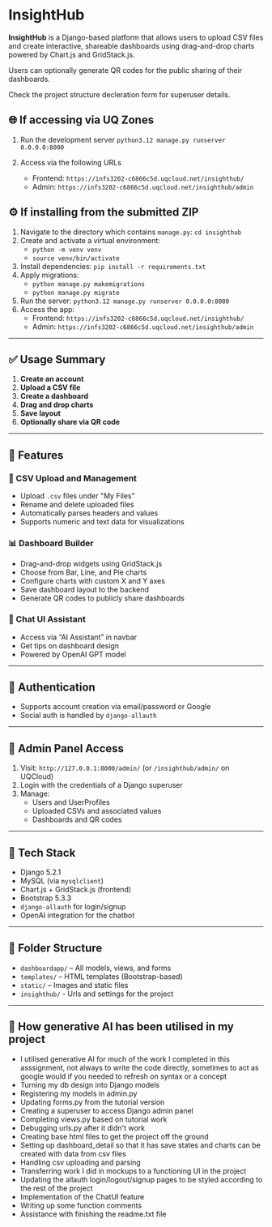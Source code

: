 
# InsightHub

**InsightHub** is a Django-based platform that allows users to upload CSV files and create interactive, shareable dashboards using drag-and-drop charts powered by Chart.js and GridStack.js. 

Users can optionally generate QR codes for the public sharing of their dashboards.

Check the project structure decleration form for superuser details.

## 🌐 If accessing via UQ Zones

1. Run the development server
`python3.12 manage.py runserver 0.0.0.0:8000`

2. Access via the following URLs
   - Frontend: `https://infs3202-c6866c5d.uqcloud.net/insighthub/`
   - Admin: `https://infs3202-c6866c5d.uqcloud.net/insighthub/admin`

## ⚙️ If installing from the submitted ZIP

1. Navigate to the directory which contains `manage.py`: `cd insighthub`
2. Create and activate a virtual environment:
   - `python -m venv venv`
   - `source venv/bin/activate`
3. Install dependencies: `pip install -r requirements.txt`
4. Apply migrations:
   - `python manage.py makemigrations`
   - `python manage.py migrate`
5. Run the server: `python3.12 manage.py runserver 0.0.0.0:8000`
6. Access the app:
   - Frontend: `https://infs3202-c6866c5d.uqcloud.net/insighthub/`
   - Admin: `https://infs3202-c6866c5d.uqcloud.net/insighthub/admin`

---

## ✅ Usage Summary

1. **Create an account**
2. **Upload a CSV file**
3. **Create a dashboard**
4. **Drag and drop charts**
5. **Save layout**
6. **Optionally share via QR code**

---

## 🧪 Features

### 🧾 CSV Upload and Management

- Upload `.csv` files under "My Files"
- Rename and delete uploaded files
- Automatically parses headers and values
- Supports numeric and text data for visualizations

### 📊 Dashboard Builder

- Drag-and-drop widgets using GridStack.js
- Choose from Bar, Line, and Pie charts
- Configure charts with custom X and Y axes
- Save dashboard layout to the backend
- Generate QR codes to publicly share dashboards

### 🤖 Chat UI Assistant

- Access via “AI Assistant” in navbar
- Get tips on dashboard design
- Powered by OpenAI GPT model

---

## 🔐 Authentication

- Supports account creation via email/password or Google
- Social auth is handled by `django-allauth`

---

## 🔑 Admin Panel Access

1. Visit: `http://127.0.0.1:8000/admin/` (or `/insighthub/admin/` on UQCloud)
2. Login with the credentials of a Django superuser
3. Manage:
   - Users and UserProfiles
   - Uploaded CSVs and associated values
   - Dashboards and QR codes

---

## 🧱 Tech Stack

- Django 5.2.1
- MySQL (via `mysqlclient`)
- Chart.js + GridStack.js (frontend)
- Bootstrap 5.3.3
- `django-allauth` for login/signup
- OpenAI integration for the chatbot

---

## 📁 Folder Structure

- `dashboardapp/` – All models, views, and forms
- `templates/` – HTML templates (Bootstrap-based)
- `static/` – Images and static files
- `insighthub/` - Urls and settings for the project

---

## 🤖 How generative AI has been utilised in my project
- I utilised generative AI for much of the work I completed in this asssignment, not always to write the code directly, sometimes to act as google would if you needed to refresh on syntax or a concept
- Turning my db design into Django models
- Registering my models in admin.py
- Updating forms.py from the tutorial version
- Creating a superuser to access Django admin panel
- Completing views.py based on tutorial work
- Debugging urls.py after it didn't work
- Creating base html files to get the project off the ground
- Setting up dashboard_detail so that it has save states and charts can be created with data from csv files
- Handling csv uploading and parsing
- Transferring work I did in mockups to a functioning UI in the project
- Updating the allauth login/logout/signup pages to be styled according to the rest of the project
- Implementation of the ChatUI feature
- Writing up some function comments
- Assistance with finishing the readme.txt file
